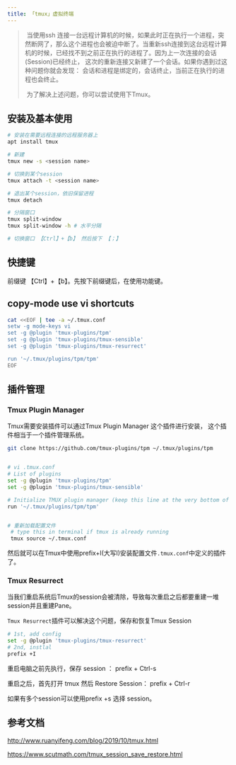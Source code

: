 ```yaml
---
title: 「tmux」虚拟终端
---
```






> ​		当使用ssh 连接一台远程计算机的时候，如果此时正在执行一个进程，突然断网了，那么这个进程也会被迫中断了。当重新ssh连接到这台远程计算机的时候，已经找不到之前正在执行的进程了。因为上一次连接的会话(Session)已经终止， 这次的重新连接又新建了一个会话。如果你遇到过这种问题你就会发现： 会话和进程是绑定的，会话终止，当前正在执行的进程也会终止。
>
> ​		为了解决上述问题，你可以尝试使用下Tmux。



## 安装及基本使用

```sh
# 安装在需要远程连接的远程服务器上
apt install tmux 
```



```sh
# 新建
tmux new -s <session name>

# 切换到某个session
tmux attach -t <session name>

# 退出某个session，依旧保留进程
tmux detach

# 分隔窗口
tmux split-window
tmux split-window -h # 水平分隔

# 切换窗口 【Ctrl】+【b】 然后按下 【；】

```



## 快捷键

前缀键 【Ctrl】+【b】。先按下前缀键后，在使用功能键。



## copy-mode use vi shortcuts

```sh
cat <<EOF | tee -a ~/.tmux.conf
setw -g mode-keys vi
set -g @plugin 'tmux-plugins/tpm'
set -g @plugin 'tmux-plugins/tmux-sensible'
set -g @plugin 'tmux-plugins/tmux-resurrect'

run '~/.tmux/plugins/tpm/tpm'
EOF
```





## 插件管理

### Tmux Plugin Manager

Tmux需要安装插件可以通过Tmux Plugin Manager 这个插件进行安装， 这个插件相当于一个插件管理系统。

```sh
git clone https://github.com/tmux-plugins/tpm ~/.tmux/plugins/tpm


# vi .tmux.conf
# List of plugins
set -g @plugin 'tmux-plugins/tpm'
set -g @plugin 'tmux-plugins/tmux-sensible'

# Initialize TMUX plugin manager (keep this line at the very bottom of tmux.conf)
run '~/.tmux/plugins/tpm/tpm'


# 重新加载配置文件
 # type this in terminal if tmux is already running
 tmux source ~/.tmux.conf
```



然后就可以在Tmux中使用prefix+I(大写I)安装配置文件`.tmux.conf`中定义的插件了。



### Tmux Resurrect

当我们重启系统后Tmux的session会被清除，导致每次重启之后都要重建一堆session并且重建Pane。

`Tmux Resurrect`插件可以解决这个问题，保存和恢复Tmux Session

```sh
# 1st, add config
set -g @plugin 'tmux-plugins/tmux-resurrect'
# 2nd, instlal 
prefix +I
```



重启电脑之前先执行，保存 session ： prefix + Ctrl-s

重启之后，首先打开 tmux 然后  Restore Session： prefix + Ctrl-r

如果有多个session可以使用prefix +s 选择 session。











## 参考文档

http://www.ruanyifeng.com/blog/2019/10/tmux.html

https://www.scutmath.com/tmux_session_save_restore.html